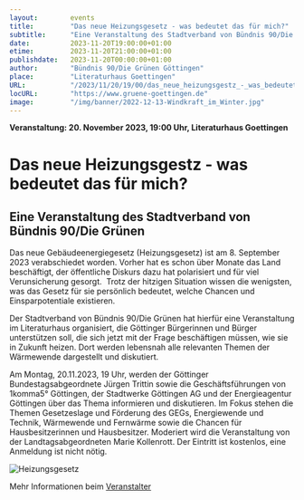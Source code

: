 ```yaml
---
layout:        events
title:         "Das neue Heizungsgesetz - was bedeutet das für mich?"
subtitle:      "Eine Veranstaltung des Stadtverband von Bündnis 90/Die Grünen"
date:          2023-11-20T19:00:00+01:00
etime:         2023-11-20T21:00:00+01:00
publishdate:   2023-11-20T00:00:00+01:00
author:        "Bündnis 90/Die Grünen Göttingen"
place:         "Literaturhaus Goettingen"
URL:           "/2023/11/20/19/00/das_neue_heizungsgestz_-_was_bedeutet_das_fuer_mich"
locURL:        "https://www.gruene-goettingen.de"
image:         "/img/banner/2022-12-13-Windkraft_im_Winter.jpg"
---
```


**Veranstaltung: 20. November 2023, 19:00 Uhr, Literaturhaus Goettingen**

Das neue Heizungsgestz - was bedeutet das für mich?
===========

Eine Veranstaltung des Stadtverband von Bündnis 90/Die Grünen
-----------
Das neue Gebäudeenergiegesetz (Heizungsgesetz) ist am 8. September 2023 verabschiedet worden. Vorher hat es schon über Monate das Land beschäftigt, der öffentliche Diskurs dazu hat polarisiert und für viel Verunsicherung gesorgt. 
Trotz der hitzigen Situation wissen die wenigsten, was das Gesetz für sie persönlich bedeutet, welche Chancen und Einsparpotentiale existieren. 

Der Stadtverband von Bündnis 90/Die Grünen hat hierfür eine Veranstaltung im Literaturhaus organisiert, die Göttinger Bürgerinnen und Bürger unterstützen soll, die sich jetzt mit der Frage beschäftigen müssen, wie sie in Zukunft heizen. Dort werden lebensnah alle relevanten Themen der Wärmewende dargestellt und diskutiert. 

Am Montag, 20.11.2023, 19 Uhr, werden der Göttinger Bundestagsabgeordnete Jürgen Trittin sowie die Geschäftsführungen von 1komma5° Göttingen, der Stadtwerke Göttingen AG und der Energieagentur Göttingen über das Thema informieren und diskutieren. Im Fokus stehen die Themen Gesetzeslage und Förderung des GEGs, Energiewende und Technik, Wärmewende und Fernwärme sowie die Chancen für Hausbesitzerinnen und Hausbesitzer. Moderiert wird die Veranstaltung von der Landtagsabgeordneten Marie Kollenrott. Der Eintritt ist kostenlos, eine Anmeldung ist nicht nötig.

![Heizungsgesetz](/img/event/2023-11-20-Heizungsveranstaltung.png)


Mehr Informationen beim [Veranstalter](https://www.gruene-goettingen.de)
